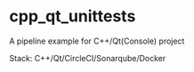 # cpp_qt_unittests

A pipeline example for C++/Qt(Console) project

Stack:
C++/Qt/CircleCI/Sonarqube/Docker